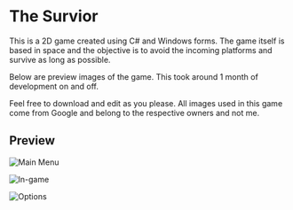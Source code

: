 ﻿# The Survior

This is a 2D game created using C# and Windows forms. The game itself is based in space
and the objective is to avoid the incoming platforms and survive as long as possible.

Below are preview images of the game. This took around 1 month of development on and off.

Feel free to download and edit as you please. All images used in this game come from 
Google and belong to the respective owners and not me.

## Preview

![Main Menu](https://i.ibb.co/9N9dmRg/1.png)

![In-game](https://i.ibb.co/j5g9s7x/2.png)

![Options](https://i.ibb.co/MMkM5t9/3.png)
